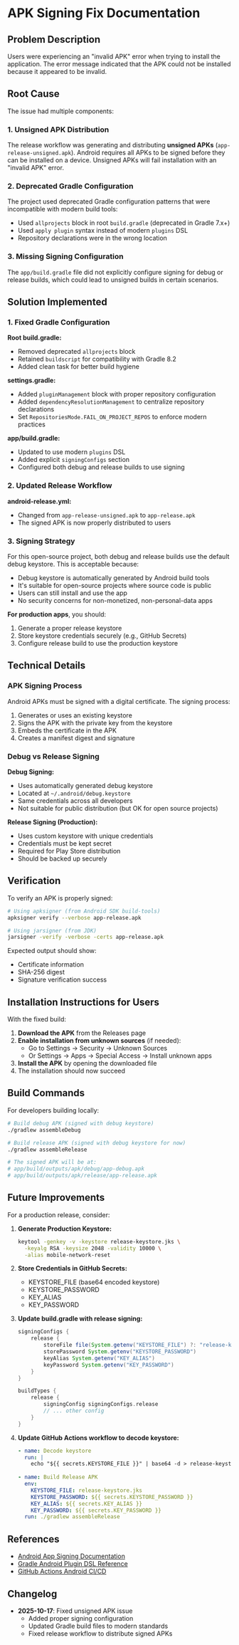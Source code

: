 # APK Signing Fix Documentation

## Problem Description

Users were experiencing an "invalid APK" error when trying to install the application. The error message indicated that the APK could not be installed because it appeared to be invalid.

## Root Cause

The issue had multiple components:

### 1. Unsigned APK Distribution
The release workflow was generating and distributing **unsigned APKs** (`app-release-unsigned.apk`). Android requires all APKs to be signed before they can be installed on a device. Unsigned APKs will fail installation with an "invalid APK" error.

### 2. Deprecated Gradle Configuration
The project used deprecated Gradle configuration patterns that were incompatible with modern build tools:
- Used `allprojects` block in root `build.gradle` (deprecated in Gradle 7.x+)
- Used `apply plugin` syntax instead of modern `plugins` DSL
- Repository declarations were in the wrong location

### 3. Missing Signing Configuration
The `app/build.gradle` file did not explicitly configure signing for debug or release builds, which could lead to unsigned builds in certain scenarios.

## Solution Implemented

### 1. Fixed Gradle Configuration

**Root build.gradle:**
- Removed deprecated `allprojects` block
- Retained `buildscript` for compatibility with Gradle 8.2
- Added clean task for better build hygiene

**settings.gradle:**
- Added `pluginManagement` block with proper repository configuration
- Added `dependencyResolutionManagement` to centralize repository declarations
- Set `RepositoriesMode.FAIL_ON_PROJECT_REPOS` to enforce modern practices

**app/build.gradle:**
- Updated to use modern `plugins` DSL
- Added explicit `signingConfigs` section
- Configured both debug and release builds to use signing

### 2. Updated Release Workflow

**android-release.yml:**
- Changed from `app-release-unsigned.apk` to `app-release.apk`
- The signed APK is now properly distributed to users

### 3. Signing Strategy

For this open-source project, both debug and release builds use the default debug keystore. This is acceptable because:

- Debug keystore is automatically generated by Android build tools
- It's suitable for open-source projects where source code is public
- Users can still install and use the app
- No security concerns for non-monetized, non-personal-data apps

**For production apps**, you should:
1. Generate a proper release keystore
2. Store keystore credentials securely (e.g., GitHub Secrets)
3. Configure release build to use the production keystore

## Technical Details

### APK Signing Process

Android APKs must be signed with a digital certificate. The signing process:
1. Generates or uses an existing keystore
2. Signs the APK with the private key from the keystore
3. Embeds the certificate in the APK
4. Creates a manifest digest and signature

### Debug vs Release Signing

**Debug Signing:**
- Uses automatically generated debug keystore
- Located at `~/.android/debug.keystore`
- Same credentials across all developers
- Not suitable for public distribution (but OK for open source projects)

**Release Signing (Production):**
- Uses custom keystore with unique credentials
- Credentials must be kept secret
- Required for Play Store distribution
- Should be backed up securely

## Verification

To verify an APK is properly signed:

```bash
# Using apksigner (from Android SDK build-tools)
apksigner verify --verbose app-release.apk

# Using jarsigner (from JDK)
jarsigner -verify -verbose -certs app-release.apk
```

Expected output should show:
- Certificate information
- SHA-256 digest
- Signature verification success

## Installation Instructions for Users

With the fixed build:

1. **Download the APK** from the Releases page
2. **Enable installation from unknown sources** (if needed):
   - Go to Settings → Security → Unknown Sources
   - Or Settings → Apps → Special Access → Install unknown apps
3. **Install the APK** by opening the downloaded file
4. The installation should now succeed

## Build Commands

For developers building locally:

```bash
# Build debug APK (signed with debug keystore)
./gradlew assembleDebug

# Build release APK (signed with debug keystore for now)
./gradlew assembleRelease

# The signed APK will be at:
# app/build/outputs/apk/debug/app-debug.apk
# app/build/outputs/apk/release/app-release.apk
```

## Future Improvements

For a production release, consider:

1. **Generate Production Keystore:**
   ```bash
   keytool -genkey -v -keystore release-keystore.jks \
     -keyalg RSA -keysize 2048 -validity 10000 \
     -alias mobile-network-reset
   ```

2. **Store Credentials in GitHub Secrets:**
   - KEYSTORE_FILE (base64 encoded keystore)
   - KEYSTORE_PASSWORD
   - KEY_ALIAS
   - KEY_PASSWORD

3. **Update build.gradle with release signing:**
   ```groovy
   signingConfigs {
       release {
           storeFile file(System.getenv("KEYSTORE_FILE") ?: "release-keystore.jks")
           storePassword System.getenv("KEYSTORE_PASSWORD")
           keyAlias System.getenv("KEY_ALIAS")
           keyPassword System.getenv("KEY_PASSWORD")
       }
   }
   
   buildTypes {
       release {
           signingConfig signingConfigs.release
           // ... other config
       }
   }
   ```

4. **Update GitHub Actions workflow to decode keystore:**
   ```yaml
   - name: Decode keystore
     run: |
       echo "${{ secrets.KEYSTORE_FILE }}" | base64 -d > release-keystore.jks
     
   - name: Build Release APK
     env:
       KEYSTORE_FILE: release-keystore.jks
       KEYSTORE_PASSWORD: ${{ secrets.KEYSTORE_PASSWORD }}
       KEY_ALIAS: ${{ secrets.KEY_ALIAS }}
       KEY_PASSWORD: ${{ secrets.KEY_PASSWORD }}
     run: ./gradlew assembleRelease
   ```

## References

- [Android App Signing Documentation](https://developer.android.com/studio/publish/app-signing)
- [Gradle Android Plugin DSL Reference](https://developer.android.com/reference/tools/gradle-api)
- [GitHub Actions Android CI/CD](https://docs.github.com/en/actions/guides/building-and-testing-java-with-gradle)

## Changelog

- **2025-10-17**: Fixed unsigned APK issue
  - Added proper signing configuration
  - Updated Gradle build files to modern standards
  - Fixed release workflow to distribute signed APKs
